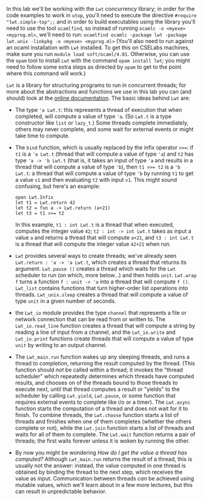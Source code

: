 In this lab we'll be working with the `Lwt` concurrency library; in
order for the code examples to work in `utop`, you'll need to execute
the directive `#require "lwt.simple-top";;` and in order to build
executables using the library you'll need to use the tool `ocamlfind`,
so instead of running `ocamlc -o <myexe> <myprog.ml>`, we'll need to run:
`ocamlfind ocamlc -package lwt -package lwt.unix -linkpkg -o <myexe> <myprog.ml>`
(You'll also need to run against an ocaml installation with `Lwt` installed.
To get this on CSELabs machines, make sure you run `module load soft/ocaml/4.01`.
Otherwise, you can use the `opam` tool to install `Lwt` with the command
`opam install lwt`; you might need to follow some extra steps as directed by
`opam` to get to the point where this command will work.)

`Lwt` is a library for structuring programs to run in concurrent
threads; for more about the abstractions and functions we use in this
lab you can (and should) look at the [online documentation](https://ocsigen.org/lwt/2.5.0/api/Lwt).
The basic ideas behind `Lwt` are:

+ The type `'a Lwt.t`: this represents a thread of execution that when
  completed, will compute a value of type `'a`.  (So `Lwt.t` is a type
  constructor like `list` or `lazy_t`.) Some threads complete
  immediately, others may never complete, and some wait for external
  events or might take time to compute.

+ The `bind` function, which is usually replaced by the infix operator
  `>>=`: if `t1` is a `'a Lwt.t` (thread that will compute a value of
  type `'a`) and `t2` has type `'a -> 'b Lwt.t` (that is, it takes an
  input of type `'a` and results in a thread that will compute a value
  of type `'b`), then `t1 >>= t2` is a `'b Lwt.t`: a thread that will
  compute a value of type `'b` by running `t1` to get a value `v1` and
  then evaluating `t2` with input `v1`.  This might sound confusing,
  but here's an example:

  ```
  open Lwt.Infix
  let t1 = Lwt.return 42
  let t2 = fun a -> Lwt.return (a+21)
  let t3 = t1 >>= t2
  ```

  In this example, `t1 : int Lwt.t` is a thread that when executed, computes the
  integer value `42`; `t2 : int -> int Lwt.t` takes as input a value `a` and
  returns a thread that will compute `a+21`, and `t3 : int Lwt.t` is a thread
  that will compute the integer value `42+21` when run.

+ `Lwt` provides several ways to create threads; we've already seen
  `Lwt.return : 'a -> 'a Lwt.t`, which creates a thread that returns
  its argument.  `Lwt.pause ()` creates a thread which waits for the
  `Lwt` scheduler to run (on which, more below...) and then holds
  `unit`.  `Lwt.wrap f` turns a function `f : unit -> 'a` into a
  thread that will compute `f ()`. `Lwt_list` contains functions that
  turn higher-order list operations into threads. `Lwt_unix.sleep`
  creates a thread that will compute a value of type `unit` in a given
  number of seconds.

+ the `Lwt_io` module provides the type `channel` that represents a
  file or network connection that can be read from or written to.  The
  `Lwt_io.read_line` function creates a thread that will compute a
  string by reading a line of input from a channel, and the
  `Lwt_io.write` and `Lwt_io.print` functions create threads that will
  compute a value of type `unit` by writing to an output channel.

+ The `Lwt_main.run` function wakes up any sleeping threads, and runs a thread
to completion, returning the result computed by the thread. (This function
should *not* be called within a thread; it invokes the "thread scheduler" which
repeatedly determines which threads have computed results, and chooses on of the
threads bound to those threads to execute next, until that thread computes a
result or "yields" to the scheduler by calling `Lwt.yield`, `Lwt.pause`, or some
function that requires external events to complete like i/o or a timer).  The
`Lwt.async` function starts the computation of a thread and does not wait for it
to finish.  To combine threads, the `Lwt.choose` function starts a list of
threads and finishes when one of them completes (whether the others complete or
not), while the `Lwt.join` function starts a list of threads and waits for all
of them to complete. The `Lwt.wait` function returns a pair of threads; the
first waits forever unless it is woken by running the other.

+ By now you might be wondering *How do I get the value a thread has computed?*
Although `Lwt_main.run` returns the result of a thread, this is usually not the
answer: instead, the value computed in one thread is obtained by binding the
thread to the next step, which receives the value as input.  Communication
between threads *can* be achieved using mutable values, which we'll learn about
in a few more lectures, but this can result in unpredictable behavior.
